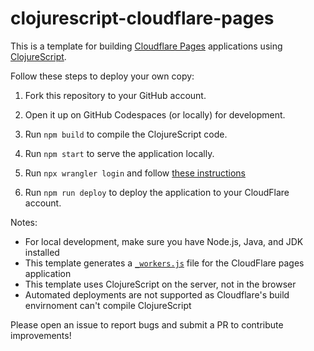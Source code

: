 # clojurescript-cloudflare-pages

This is a template for building [Cloudflare Pages](https://pages.cloudflare.com/) applications using [ClojureScript](https://clojurescript.org/).

Follow these steps to deploy your own copy:

1. Fork this repository to your GitHub account.

2. Open it up on GitHub Codespaces (or locally) for development.

3. Run `npm build` to compile the ClojureScript code.

4. Run `npm start` to serve the application locally.

5. Run `npx wrangler login` and follow [these instructions](https://developers.cloudflare.com/workers/wrangler/commands/#use-wrangler-login-on-a-remote-machine)

6. Run `npm run deploy` to deploy the application to your CloudFlare account.

Notes:

- For local development, make sure you have Node.js, Java, and JDK installed
- This template generates a [`_workers.js`](https://developers.cloudflare.com/pages/functions/advanced-mode/) file for the CloudFlare pages application
- This template uses ClojureScript on the server, not in the browser
- Automated deployments are not supported as Cloudflare's build envirnoment can't compile ClojureScript

Please open an issue to report bugs and submit a PR to contribute improvements!



